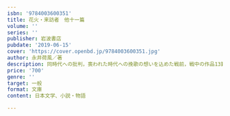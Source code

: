 ```yaml
---
isbn: '9784003600351'
title: 花火・来訪者　他十一篇
volume: ''
series: ''
publisher: 岩波書店
pubdate: '2019-06-15'
cover: 'https://cover.openbd.jp/9784003600351.jpg'
author: 永井荷風／著
description: 同時代への批判，喪われた時代への挽歌の想いを込めた戦前，戦中の作品13篇を精選した(解説=多田蔵人)．
price: '700'
genre: ''
target: 一般
format: 文庫
content: 日本文学、小説・物語

---
```

